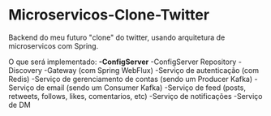 # Microservicos-Clone-Twitter
Backend do meu futuro "clone" do twitter, usando arquitetura de microservicos com Spring.

O que será implementado:
<b>-ConfigServer</b>
</b>-ConfigServer Repository</b>
</b>-Discovery</b>
</b>-Gateway (com Spring WebFlux)</b>
</b>-Serviço de autenticação (com Redis)</b>
</b>-Serviço de gerenciamento de contas (sendo um Producer Kafka)</b>
</b>-Serviço de email (sendo um Consumer Kafka)</b>
</b>-Serviço de feed (posts, retweets, follows, likes, comentarios, etc)</b>
</b>-Serviço de notificações</b>
</b>-Serviço de DM</b>
